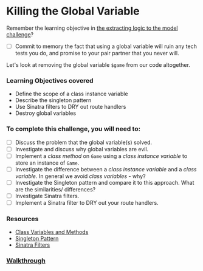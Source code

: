# Killing the Global Variable

Remember the learning objective in [the extracting logic to the model challenge](extracting_logic_to_the_model.md)?

- [ ] Commit to memory the fact that using a global variable will ruin any tech tests you do, and promise to your pair partner that you never will.

Let's look at removing the global variable `$game` from our code altogether.

### Learning Objectives covered
- Define the scope of a class instance variable
- Describe the singleton pattern
- Use Sinatra filters to DRY out route handlers
- Destroy global variables

### To complete this challenge, you will need to:

- [ ] Discuss the problem that the global variable(s) solved.
- [ ] Investigate and discuss why global variables are evil.
- [ ] Implement a *class method* on `Game` using a *class instance variable* to store an instance of `Game`.
- [ ] Investigate the difference between a *class _instance_ variable* and a *class variable*.  In general we avoid _class variables_ - why?
- [ ] Investigate the Singleton pattern and compare it to this approach.  What are the similarities/ differences?
- [ ] Investigate Sinatra filters.
- [ ] Implement a Sinatra filter to DRY out your route handlers.

### Resources

- [Class Variables and Methods](http://rubymonk.com/learning/books/4-ruby-primer-ascent/chapters/45-more-classes/lessons/113-class-variables)
- [Singleton Pattern](https://en.wikipedia.org/wiki/Singleton_pattern)
- [Sinatra Filters](http://www.sinatrarb.com/intro.html#Filters)

### [Walkthrough](walkthroughs/killing_the_global_variable.md)
